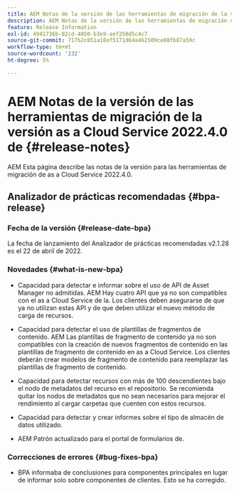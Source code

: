 ```yaml
---
title: AEM Notas de la versión de las herramientas de migración de la versión as a Cloud Service 2022.4.0 de
description: AEM Notas de la versión de las herramientas de migración de la versión as a Cloud Service 2022.4.0 de
feature: Release Information
exl-id: 4941736b-82cd-4050-b3e9-aef250d5c4c7
source-git-commit: 717b2c851a18ef5171d64a462509ce08fb87a59c
workflow-type: tm+mt
source-wordcount: '232'
ht-degree: 5%

---
```


# AEM Notas de la versión de las herramientas de migración de la versión as a Cloud Service 2022.4.0 de {#release-notes}

AEM Esta página describe las notas de la versión para las herramientas de migración de as a Cloud Service 2022.4.0.

## Analizador de prácticas recomendadas {#bpa-release}

### Fecha de la versión {#release-date-bpa}

La fecha de lanzamiento del Analizador de prácticas recomendadas v2.1.28 es el 22 de abril de 2022.

### Novedades {#what-is-new-bpa}

* Capacidad para detectar e informar sobre el uso de API de Asset Manager no admitidas. AEM Hay cuatro API que ya no son compatibles con el as a Cloud Service de la. Los clientes deben asegurarse de que ya no utilizan estas API y de que deben utilizar el nuevo método de carga de recursos.

* Capacidad para detectar el uso de plantillas de fragmentos de contenido. AEM Las plantillas de fragmento de contenido ya no son compatibles con la creación de nuevos fragmentos de contenido en las plantillas de fragmento de contenido en as a Cloud Service. Los clientes deberán crear modelos de fragmento de contenido para reemplazar las plantillas de fragmento de contenido.

* Capacidad para detectar recursos con más de 100 descendientes bajo el nodo de metadatos del recurso en el repositorio. Se recomienda quitar los nodos de metadatos que no sean necesarios para mejorar el rendimiento al cargar carpetas que cuenten con estos recursos.

* Capacidad para detectar y crear informes sobre el tipo de almacén de datos utilizado.

* AEM Patrón actualizado para el portal de formularios de.

### Correcciones de errores {#bug-fixes-bpa}

* BPA informaba de conclusiones para componentes principales en lugar de informar solo sobre componentes de clientes. Esto se ha corregido.
